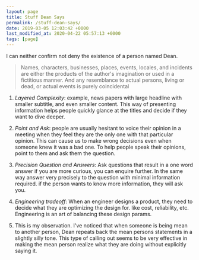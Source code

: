 ```yaml
---
layout: page
title: Stuff Dean Says
permalink: /stuff-dean-says/
date: 2019-03-05 12:03:42 +0000
last_modified_at: 2020-04-22 05:57:13 +0000
tags: [page]
---
```


I can neither confirm not deny the existence of a person named Dean.

>Names, characters, businesses, places, events, locales, and incidents are
>either the products of the author's imagination or used in a fictitious manner. 
>And any resemblance to actual persons, living or dead, or actual events is
>purely coincidental

1. *Layered Complexity*: example, news papers with large headline with smaller
subtitle, and even smaller content. This way of presenting information helps
people quickly glance at the titles and decide if they want to dive deeper.

2. *Point and Ask*: people are usually hesitant to voice their opinion in a
meeting when they feel they are the only one with that particular opinion.
This can cause us to make wrong decisions even when someone knew it was a bad
one. To help people speak their opinions, point to them and ask them the
question.

3. *Precision Question and Answers*: Ask questions that result in a one word answer
if you are more curious, you can enquire further. In the same way answer very precisely
to the question with minimal information required. if the person wants to know
more information, they will ask you.

4. *Engineering tradeoff*: When an engineer designs a product, they need to decide
what they are optimizing the design for. like cost, reliability, etc. Engineering
is an art of balancing these design params.

5. This is my observation. I've noticed that when someone is being mean to another
person, Dean repeats back the mean persons statements in a slightly silly tone.
This type of calling out seems to be very effective in making the mean person
realize what they are doing without explicitly saying it.